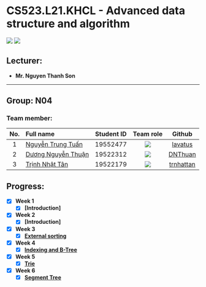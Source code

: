 # CS523.L21.KHCL - Advanced data structure and algorithm
![](https://img.shields.io/badge/Status-working-brightgreen) [![](https://img.shields.io/badge/Contributors-3-brightgreen)](https://github.com/TienNguyenKha/CS112.L23.KHCL---Analysis-and-Design-of-Algorithms/graphs/contributors)
## Lecturer:
- **Mr. Nguyen Thanh Son**   
---
## Group: N04

### Team member:
|No.| Full name         |Student ID       |Team role      |Github|
|:-:|:------------------|:---------:|:--------:|:-----------:|
| 1	|[Nguyễn Trung Tuấn](https://www.facebook.com/trungtuan.nguyen.509994)	| 19552477	| ![](https://img.shields.io/badge/-Leader-yellow) |[lavatus](https://github.com/lavatus)|
| 2	|[Dương Nguyễn Thuận](https://www.facebook.com/dnthuan.97)	| 19522312	| ![](https://img.shields.io/badge/-Member-yellow)  |[DNThuan](https://github.com/DNThuan)|
| 3	|[Trịnh Nhật Tân](https://www.facebook.com/8thJunie)	  | 19522179	| ![](https://img.shields.io/badge/-Member-yellow)  |[trnhattan](https://github.com/trnhattan)|

## Progress:
- [x] **Week 1** 
  - [x] **[Introduction]**

- [x] **Week 2** 
  - [x] **[Introduction]**

- [x] **Week 3**
  - [x] **[External sorting](https://github.com/Nhatthanh1/CTDLNC_nhom5/tree/Main/ExternalSort)**

- [x] **Week 4** 
  - [x] **[Indexing and B-Tree](https://github.com/CS523-L21-KHCL-TEAM-3/b-tree-visualizer)**

- [x] **Week 5**
  - [x] **[Trie](https://github.com/hoanghung3011/nhom6_cs523.l21.khcl)**

- [x] **Week 6**
  - [x] **[Segment Tree](https://github.com/taolaobd/CS523.L21.KHCL)**
